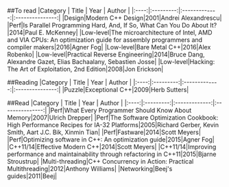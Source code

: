 ﻿##To read
|Category | Title  | Year         | Author |
|:----:|:---------:|:-------------:|:---------------:|
|Design|Modern C++ Design|2001|Andrei Alexandrescu|
|Perf|Is Parallel Programming Hard, And, If So, What Can You Do About It?|2014|Paul E. McKenney|
|Low-level|The microarchitecture of Intel, AMD and VIA CPUs: An optimization guide for assembly programmers and compiler makers|2016|Agner Fog|
|Low-level|Bare Metal C++|2016|Alex Robenko|
|Low-level|Practical Reverse Engineering|2014|Bruce Dang, Alexandre Gazet, Elias Bachaalany, Sebastien Josse|
|Low-level|Hacking: The Art of Exploitation, 2nd Edition|2008|Jon Erickson|


##Reading
|Category | Title  | Year         | Author |
|:----:|:---------:|:-------------:|:---------------:|
|Puzzle|Exceptional C++|2009|Herb Sutters|

##Read
|Category | Title  | Year         | Author |
|:----:|:---------:|:-------------:|:---------------:|
|Perf|What Every Programmer Should Know About Memory|2007|Ulrich Drepper|
|Perf|The Software Optimization Cookbook: High Performance Recipes for IA-32 Platforms|2005|Richard Gerber, Kevin Smith, Aart J.C. Bik, Xinmin Tian|
|Perf|Fastware|2014|Scott Meyers|
|Perf|Optimizing software in C++: An optimization guide|2015|Agner Fog|
|C++11/14|Effective Modern C++|2014|Scott Meyers|
|C++11/14|Improving performance and maintainability through refactoring in C++11|2015|Bjarne Stroustrup|
|Multi-threading|C++ Concurrency in Action: Practical Multithreading|2012|Anthony Williams|
|Networking|Beej's guides|2011|Beej|
